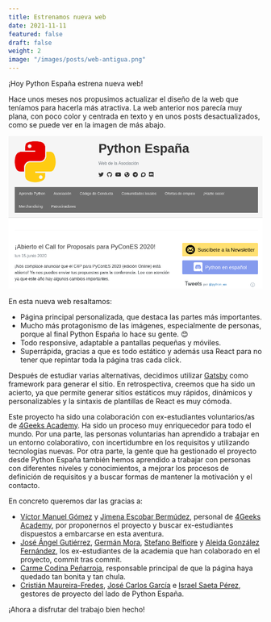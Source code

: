 ```yaml
---
title: Estrenamos nueva web
date: 2021-11-11
featured: false
draft: false
weight: 2
image: "/images/posts/web-antigua.png"
---
```


¡Hoy Python España estrena nueva web!

Hace unos meses nos propusimos actualizar el diseño de la web que teníamos para hacerla más atractiva. La web anterior nos parecía muy plana, con poco color y centrada en texto y en unos posts desactualizados, como se puede ver en la imagen de más abajo.

<img src="/images/posts/web-antigua.png" />

En esta nueva web resaltamos:
- Página principal personalizada, que destaca las partes más importantes.
- Mucho más protagonismo de las imágenes, especialmente de personas, porque al final Python España lo hace su gente. 😊
- Todo responsive, adaptable a pantallas pequeñas y móviles.
- Superrápida, gracias a que es todo estático y además usa React para no tener que repintar toda la página tras cada click.

Después de estudiar varias alternativas, decidimos utilizar [Gatsby](https://www.gatsbyjs.com/) como framework para generar el sitio. En retrospectiva, creemos que ha sido un acierto, ya que permite generar sitios estáticos muy rápidos, dinámicos y personalizables y la sintaxis de plantillas de React es muy cómoda.

Este proyecto ha sido una colaboración con ex-estudiantes voluntarios/as de [4Geeks Academy](https://4geeksacademy.com/es/inicio). Ha sido un proceso muy enriquecedor para todo el mundo. Por una parte, las personas voluntarias han aprendido a trabajar en un entorno colaborativo, con incertidumbre en los requisitos y utilizando tecnologías nuevas. Por otra parte, la gente que ha gestionado el proyecto desde Python España también hemos aprendido a trabajar con personas con diferentes niveles y conocimientos, a mejorar los procesos de definición de requisitos y a buscar formas de mantener la motivación y el contacto.

En concreto queremos dar las gracias a:
- [Víctor Manuel Gómez](https://www.linkedin.com/in/victormgomezp/) y [Jimena Escobar Bermúdez](https://www.linkedin.com/in/jimena-eb), personal de [4Geeks Academy](https://4geeksacademy.com/es/inicio), por proponernos el proyecto y buscar ex-estudiantes dispuestos a embarcarse en esta aventura.
- [José Ángel Gutiérrez](https://github.com/jagtrrz), [Germán Mora](https://github.com/german664), [Stefano Belfiore](https://github.com/stefanobelfiore) y [Aleida González Fernández](https://github.com/aleidagonzalez), los ex-estudiantes de la academia que han colaborado en el proyecto, commit tras commit.
- [Carme Codina Peñarroja](https://github.com/carmeco), responsable principal de que la página haya quedado tan bonita y tan chula.
- [Cristián Maureira-Fredes](https://github.com/cmaureir), [José Carlos García](https://github.com/quobit) e [Israel Saeta Pérez](https://github.com/dukebody), gestores de proyecto del lado de Python España.

¡Ahora a disfrutar del trabajo bien hecho!